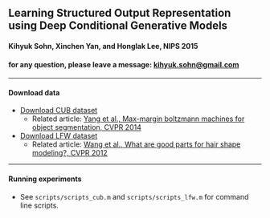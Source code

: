 ## Learning Structured Output Representation using Deep Conditional Generative Models<br />
#### Kihyuk Sohn, Xinchen Yan, and Honglak Lee, NIPS 2015<br />
#### for any question, please leave a message: kihyuk.sohn@gmail.com 

----------------------------------------
#### Download data
- [Download CUB dataset](https://www.dropbox.com/s/xbnlj7tfo7w2loi/CUB.zip?dl=0)
  - Related article: [Yang et al., Max-margin boltzmann machines for object segmentation, CVPR 2014](https://www.cv-foundation.org/openaccess/content_cvpr_2014/html/Yang_Max-Margin_Boltzmann_Machines_2014_CVPR_paper.html)
- [Download LFW dataset](https://www.dropbox.com/s/95rstc006zaqd2u/LFW.zip?dl=0)
  - Related article: [Wang et al., What are good parts for hair shape modeling?, CVPR 2012](https://ieeexplore.ieee.org/abstract/document/6247734)
  
----------------------------------------
#### Running experiments
- See ``scripts/scripts_cub.m`` and ``scripts/scripts_lfw.m`` for command line scripts.
